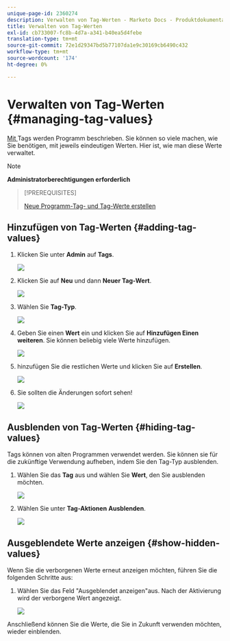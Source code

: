 ```yaml
---
unique-page-id: 2360274
description: Verwalten von Tag-Werten - Marketo Docs - Produktdokumentation
title: Verwalten von Tag-Werten
exl-id: cb733007-fc8b-4d7a-a341-b40ea5d4febe
translation-type: tm+mt
source-git-commit: 72e1d29347bd5b77107da1e9c30169cb6490c432
workflow-type: tm+mt
source-wordcount: '174'
ht-degree: 0%

---
```


# Verwalten von Tag-Werten {#managing-tag-values}

[Mit ](/help/marketo/product-docs/core-marketo-concepts/programs/working-with-programs/understanding-tags.md) Tags werden Programm beschrieben. Sie können so viele machen, wie Sie benötigen, mit jeweils eindeutigen Werten. Hier ist, wie man diese Werte verwaltet.

>[!NOTE]
>
>**Administratorberechtigungen erforderlich**

>[!PREREQUISITES]
>
>[Neue Programm-Tag- und Tag-Werte erstellen](/help/marketo/product-docs/administration/tags/create-a-new-program-tag-and-tag-values.md)

## Hinzufügen von Tag-Werten {#adding-tag-values}

1. Klicken Sie unter **Admin** auf **Tags**.

   ![](assets/image2014-9-24-12-3a24-3a55.png)

1. Klicken Sie auf **Neu** und dann **Neuer Tag-Wert**.

   ![](assets/image2014-9-24-12-3a25-3a23.png)

1. Wählen Sie **Tag-Typ**.

   ![](assets/image2014-9-24-12-3a26-3a2.png)

1. Geben Sie einen **Wert** ein und klicken Sie auf **Hinzufügen Einen weiteren**. Sie können beliebig viele Werte hinzufügen.

   ![](assets/image2014-9-24-12-3a26-3a27.png)

1. hinzufügen Sie die restlichen Werte und klicken Sie auf **Erstellen**.

   ![](assets/image2014-9-24-12-3a26-3a55.png)

1. Sie sollten die Änderungen sofort sehen!

   ![](assets/image2014-9-24-12-3a27-3a34.png)

## Ausblenden von Tag-Werten {#hiding-tag-values}

Tags können von alten Programmen verwendet werden. Sie können sie für die zukünftige Verwendung aufheben, indem Sie den Tag-Typ ausblenden.

1. Wählen Sie das **Tag** aus und wählen Sie **Wert**, den Sie ausblenden möchten.

   ![](assets/image2014-9-24-12-3a28-3a25.png)

1. Wählen Sie unter **Tag-Aktionen** **Ausblenden**.

   ![](assets/image2014-9-24-12-3a29-3a4.png)

## Ausgeblendete Werte anzeigen {#show-hidden-values}

Wenn Sie die verborgenen Werte erneut anzeigen möchten, führen Sie die folgenden Schritte aus:

1. Wählen Sie das Feld &quot;Ausgeblendet anzeigen&quot;aus. Nach der Aktivierung wird der verborgene Wert angezeigt.

   ![](assets/image2014-9-24-12-3a29-3a58.png)

Anschließend können Sie die Werte, die Sie in Zukunft verwenden möchten, wieder einblenden.

